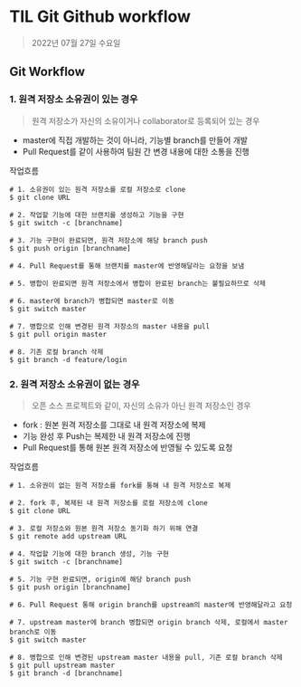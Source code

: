 # **TIL Git Github workflow**

> 2022년 07월 27일 수요일

## Git Workflow

### 1. 원격 저장소 소유권이 있는 경우
> 원격 저장소가 자신의 소유이거나 collaborator로 등록되어 있는 경우

- master에 직접 개발하는 것이 아니라, 기능별 branch를 만들어 개발
- Pull Request를 같이 사용하여 팀원 간 변경 내용에 대한 소통을 진행

작업흐름

```git bash
# 1. 소유권이 있는 원격 저장소를 로컬 저장소로 clone
$ git clone URL

# 2. 작업할 기능에 대한 브랜치를 생성하고 기능을 구현
$ git switch -c [branchname]

# 3. 기능 구현이 완료되면, 원격 저장소에 해당 branch push
$ git push origin [branchname]

# 4. Pull Request를 통해 브랜치를 master에 반영해달라는 요청을 보냄

# 5. 병합이 완료되면 원격 저장소에서 병합이 완료된 branch는 불필요하므로 삭제

# 6. master에 branch가 병합되면 master로 이동
$ git switch master

# 7. 병합으로 인해 변경된 원격 저장소의 master 내용을 pull
$ git pull origin master

# 8. 기존 로컬 branch 삭제
$ git branch -d feature/login
```

### 2. 원격 저장소 소유권이 없는 경우
> 오픈 소스 프로젝트와 같이, 자신의 소유가 아닌 원격 저장소인 경우

- fork : 원본 원격 저장소를 그대로 내 원격 저장소에 복제
- 기능 완성 후 Push는 복제한 내 원격 저장소에 진행
- Pull Request를 통해 원본 원격 저장소에 반영될 수 있도록 요청

작업흐름

```git bash
# 1. 소유권이 없는 원격 저장소를 fork를 통해 내 원격 저장소로 복제

# 2. fork 후, 복제된 내 원격 저장소를 로컬 저장소에 clone
$ git clone URL

# 3. 로컬 저장소와 원본 원격 저장소 동기화 하기 위해 연결
$ git remote add upstream URL

# 4. 작업할 기능에 대한 branch 생성, 기능 구현
$ git switch -c [branchname]

# 5. 기능 구현 완료되면, origin에 해당 branch push
$ git push origin [branchname]

# 6. Pull Request 통해 origin branch를 upstream의 master에 반영해달라고 요청

# 7. upstream master에 branch 병합되면 origin branch 삭제, 로컬에서 master branch로 이동
$ git switch master

# 8. 병합으로 인해 변경된 upstream master 내용을 pull, 기존 로컬 branch 삭제
$ git pull upstream master
$ git branch -d [branchname]

```
